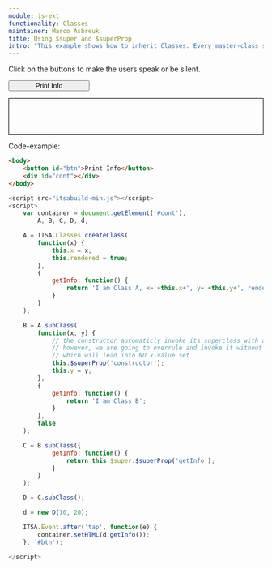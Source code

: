 ```yaml
---
module: js-ext
functionality: Classes
maintainer: Marco Asbreuk
title: Using $super and $superProp
intro: "This example shows how to inherit Classes. Every master-class should be defined using </b>ITSA.Classes.createClass()</b>. From that point out, Classes can be inherited by using <b>subClass</b> of the parent-Class."
---
```


<style type="text/css">
    #btn {
        display: block;
        min-width: 12em;
    }
    #cont {
        border: solid 1px #000;
        padding: 1em;
        min-width: 10em;
        min-height: 3em;
        display: block;
        margin-top: 1em;
    }
</style>

Click on the buttons to make the users speak or be silent.

<button id="btn" class="pure-button pure-button-bordered">Print Info</button>

<div id="cont"></div>


<p class="spaced">Code-example:</p>

```html
<body>
    <button id="btn">Print Info</button>
    <div id="cont"></div>
</body>
```

```js
<script src="itsabuild-min.js"></script>
<script>
    var container = document.getElement('#cont'),
        A, B, C, D, d;

    A = ITSA.Classes.createClass(
        function(x) {
            this.x = x;
            this.rendered = true;
        },
        {
            getInfo: function() {
                return 'I am Class A, x='+this.x+', y='+this.y+', rendered='+this.rendered;
            }
        }
    );

    B = A.subClass(
        function(x, y) {
            // the constructor automaticly invoke its superclass with all arguments.
            // however, we are going to overrule and invoke it without arguments
            // which will lead into NO x-value set
            this.$superProp('constructor');
            this.y = y;
        },
        {
            getInfo: function() {
                return 'I am Class B';
            }
        },
        false
    );

    C = B.subClass({
            getInfo: function() {
                return this.$super.$superProp('getInfo');
            }
        }
    );

    D = C.subClass();

    d = new D(10, 20);

    ITSA.Event.after('tap', function(e) {
        container.setHTML(d.getInfo());
    }, '#btn');

</script>
```

<script src="../../dist/itsabuild-min.js"></script>
<script>
    var container = document.getElement('#cont'),
        A, B, C, D, d;

    A = ITSA.Classes.createClass(
        function(x) {
            this.x = x;
            this.rendered = true;
        },
        {
            getInfo: function() {
                return 'I am Class A, x='+this.x+', y='+this.y+', rendered='+this.rendered;
            }
        }
    );

    B = A.subClass(
        function(x, y) {
            // the constructor automaticly invoke its superclass with all arguments.
            // however, we are going to overrule and invoke it without arguments
            // which will lead into NO x-value set
            this.$superProp('constructor');
            this.y = y;
        },
        {
            getInfo: function() {
                return 'I am Class B';
            }
        },
        false
    );

    C = B.subClass({
            getInfo: function() {
                return this.$super.$superProp('getInfo');
            }
        }
    );

    D = C.subClass();

    d = new D(10, 20);

    ITSA.Event.after('tap', function(e) {
        container.setHTML(d.getInfo());
    }, '#btn');

</script>